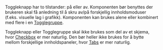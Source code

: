 Toggleknapp har to tilstander: på eller av. Komponenten bør benyttes der brukeren skal få anledning til å skru av/på forskjellig innholdsmoduser (f.eks. visuelle lag i grafikk). Komponenten kan brukes alene eller kombinert med flere i en [Togglegruppe](#/components/togglegruppe).

Toggleknapp eller Togglegruppe skal ikke brukes som del av et skjema, hvor [Checkbox](#/components/checkbox) er mer naturlig. Den bør heller ikke brukes for å bytte mellom forskjellige innholdspaneler, hvor [Tabs](#/components/tabs) er mer naturlig.